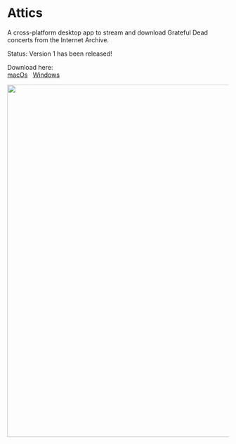 # Attics
A cross-platform desktop app to stream and download Grateful Dead concerts from the Internet Archive.

Status: Version 1 has been released!  

Download here:  
[macOs](http://zacwood.me/attics/attics.dmg)   
[Windows](http://zacwood.me/attics/attics-win.zip)   


<img src="http://zacwood.me/img/attics_screenshot.png" width="800" />
